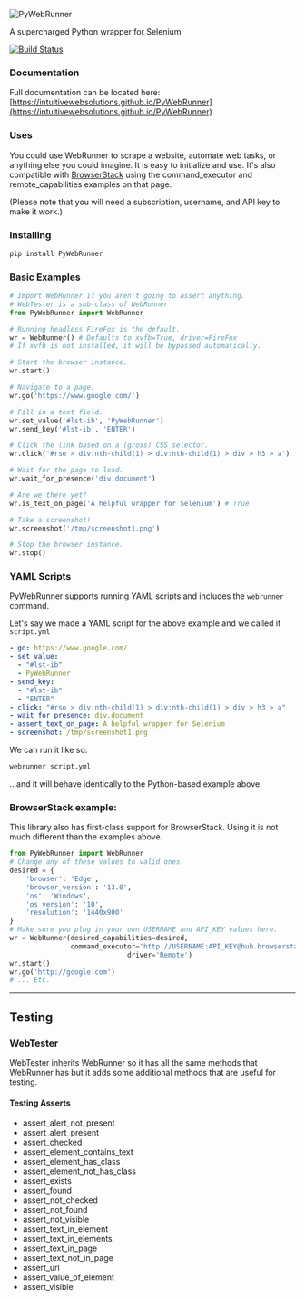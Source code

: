 ![PyWebRunner](http://iws-public.s3.amazonaws.com/Media/PyWebRunner.png)

A supercharged Python wrapper for Selenium

[![Build Status](https://travis-ci.org/IntuitiveWebSolutions/PyWebRunner.svg?branch=master)](https://travis-ci.org/IntuitiveWebSolutions/PyWebRunner)

### Documentation
Full documentation can be located here: [https://intuitivewebsolutions.github.io/PyWebRunner](https://intuitivewebsolutions.github.io/PyWebRunner)

### Uses
You could use WebRunner to scrape a website, automate web tasks, or anything else you could imagine. It is easy to initialize and use. It's also compatible with [BrowserStack](https://www.browserstack.com/automate/python) using the command_executor and remote_capabilities examples on that page.

(Please note that you will need a subscription, username, and API key to make it work.)

### Installing

```bash
pip install PyWebRunner
```

### Basic Examples

```python
# Import WebRunner if you aren't going to assert anything.
# WebTester is a sub-class of WebRunner
from PyWebRunner import WebRunner

# Running headless FireFox is the default.
wr = WebRunner() # Defaults to xvfb=True, driver=FireFox
# If xvfb is not installed, it will be bypassed automatically.

# Start the browser instance.
wr.start()

# Navigate to a page.
wr.go('https://www.google.com/')

# Fill in a text field.
wr.set_value('#lst-ib', 'PyWebRunner')
wr.send_key('#lst-ib', 'ENTER')

# Click the link based on a (gross) CSS selector.
wr.click('#rso > div:nth-child(1) > div:nth-child(1) > div > h3 > a')

# Wait for the page to load.
wr.wait_for_presence('div.document')

# Are we there yet?
wr.is_text_on_page('A helpful wrapper for Selenium') # True

# Take a screenshot!
wr.screenshot('/tmp/screenshot1.png')

# Stop the browser instance.
wr.stop()
```

### YAML Scripts

PyWebRunner supports running YAML scripts and includes the `webrunner` command.

Let's say we made a YAML script for the above example and we called it `script.yml`

```yaml
- go: https://www.google.com/
- set_value:
  - "#lst-ib"
  - PyWebRunner
- send_key:
  - "#lst-ib"
  - "ENTER"
- click: "#rso > div:nth-child(1) > div:nth-child(1) > div > h3 > a"
- wait_for_presence: div.document
- assert_text_on_page: A helpful wrapper for Selenium
- screenshot: /tmp/screenshot1.png
```

We can run it like so:

```bash
webrunner script.yml
```

...and it will behave identically to the Python-based example above.

### BrowserStack example:

This library also has first-class support for BrowserStack. Using it is not much different than the examples above.

```python
from PyWebRunner import WebRunner
# Change any of these values to valid ones.
desired = {
	'browser': 'Edge',
	'browser_version': '13.0',
	'os': 'Windows',
	'os_version': '10',
	'resolution': '1440x900'
}
# Make sure you plug in your own USERNAME and API_KEY values here.
wr = WebRunner(desired_capabilities=desired,
               command_executor='http://USERNAME:API_KEY@hub.browserstack.com:80/wd/hub',
							 driver='Remote')
wr.start()
wr.go('http://google.com')
# ... Etc.
```
----

## Testing

### WebTester

WebTester inherits WebRunner so it has all the same methods that WebRunner has but it adds some additional methods that are useful for testing.

#### Testing Asserts
- assert_alert_not_present
- assert_alert_present
- assert_checked
- assert_element_contains_text
- assert_element_has_class
- assert_element_not_has_class
- assert_exists
- assert_found
- assert_not_checked
- assert_not_found
- assert_not_visible
- assert_text_in_element
- assert_text_in_elements
- assert_text_in_page
- assert_text_not_in_page
- assert_url
- assert_value_of_element
- assert_visible
